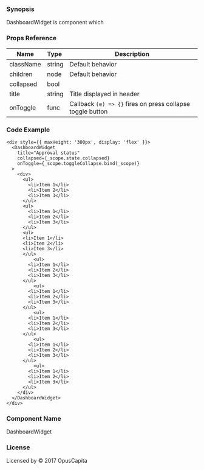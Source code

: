 ### Synopsis

DashboardWidget is component which

### Props Reference

| Name                           | Type                    | Description                                                 |
| ------------------------------ | :---------------------- | ----------------------------------------------------------- |
| className                      | string                  | Default behavior                                            |
| children                       | node                    | Default behavior                                            |
| collapsed                      | bool                    |                                                             |
| title                          | string                  | Title displayed in header                                   |
| onToggle                       | func                    | Callback `(e) => {}` fires on press collapse toggle button   |

### Code Example

```
<div style={{ maxHeight: '300px', display: 'flex' }}>
  <DashboardWidget
    title="Approval status"
    collapsed={_scope.state.collapsed}
    onToggle={_scope.toggleCollapse.bind(_scope)}
  >
    <div>
      <ul>
        <li>Item 1</li>
        <li>Item 2</li>
        <li>Item 3</li>
      </ul>
      <ul>
        <li>Item 1</li>
        <li>Item 2</li>
        <li>Item 3</li>
      </ul>
      <ul>
      <li>Item 1</li>
      <li>Item 2</li>
      <li>Item 3</li>
      </ul>
          <ul>
        <li>Item 1</li>
        <li>Item 2</li>
        <li>Item 3</li>
      </ul>
          <ul>
        <li>Item 1</li>
        <li>Item 2</li>
        <li>Item 3</li>
      </ul>
          <ul>
        <li>Item 1</li>
        <li>Item 2</li>
        <li>Item 3</li>
      </ul>
          <ul>
        <li>Item 1</li>
        <li>Item 2</li>
        <li>Item 3</li>
      </ul>
          <ul>
        <li>Item 1</li>
        <li>Item 2</li>
        <li>Item 3</li>
      </ul>
    </div>
  </DashboardWidget>
</div>
```

### Component Name

DashboardWidget

### License

Licensed by © 2017 OpusCapita
